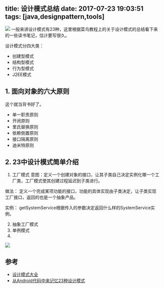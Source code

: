 title: 设计模式总结
date: 2017-07-23 19:03:51
tags: [java,designpattern,tools]
---

![](https://api1.reindeer36.shop/static/imgs/509bdb071f9e7040823049e3db56e7c1.jpg)
一般来讲设计模式有23种，这里根据菜鸟教程上的关于设计模式的总结看下来的一些读书笔记，估计要写很久。
<!--more-->

设计模式分四大类：
- 创建型模式
- 结构型模式
- 行为型模式
- J2EE模式


## 1. 面向对象的六大原则
这个就当背书好了。
- 单一职责原则
- 开闭原则
- 里氏替换原则
- 依赖倒置原则
- 接口隔离原则
- 迪米特原则


## 2. 23中设计模式简单介绍
1. 工厂模式
意图：定义一个创建对象的接口，让其子类自己决定实例化哪一个工厂类，工厂模式使其创建过程延迟到子类进行。

做法： 定义一个完成某项功能的接口，功能的具体实现由子类决定，让子类实现工厂接口，返回的也是一个抽象产品。

实例：
getSystemService根据传入的参数决定返回什么样的SystemService实例。



2. 抽象工厂模式
3. 单例模式
4. 







![](https://api1.reindeer36.shop/static/imgs/77a5260f0e038392414105c5bf8fdecc.jpg)



## 参考
- [设计模式大全](http://zz563143188.iteye.com/blog/1847029)
- [从Android代码中来记忆23种设计模式](http://www.jianshu.com/p/1a9f571ad7c0从Android代码中来记忆23种设计模式)
